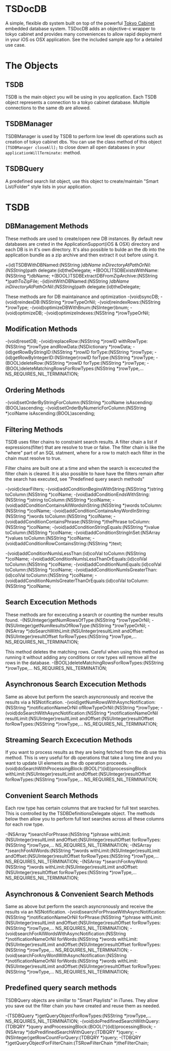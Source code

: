 TSDocDB
========
A simple, flexible db system built on top of the powerful [Tokyo Cabinet](http://fallabs.com/tokyocabinet/) embedded database system. TSDocDB adds an objective-c wrapper to tokyo cabinet and provides many conveniences to allow rapid deployment in your iOS os OSX application. See the included sample app for a detailed use case.

The Objects
===========

TSDB
----
TSDB is the main object you will be using in you application. Each TSDB object represents a connection to a tokyo cabinet database. Multiple connections to the same db are allowed.

TSDBManager
-----------
TSDBManager is used by TSDB to perform low level db operations such as creation of tokyo cabinet dbs. You can use the class method of this object `[TSDBManager closeAll];` to close down all open databases in your `applicationWillTerminate:` method.

TSDBQuery
---------
A predefined search list object, use this object to create/maintain "Smart List/Folder" style lists in your application.


TSDB
====

DBManagement Methods
--------------------
These methods are used to create/open new DB instances. By default new databases are creted in the ApplicationSupport(iOS & OSX) directory and each DB is in it's own directory. It's also possible to bulde an the db into the application bundle as a zip archive and then extract it out before using it.

+(id)TSDBWithDBNamed:(NSString *)dbName inDirectoryAtPathOrNil:(NSString*)path delegate:(id<TSDBDefinitionsDelegate>)theDelegate;
+(BOOL)TSDBExistsWithName:(NSString *)dbName;
+(BOOL)TSDBExtractDBFromZipArchive:(NSString *)pathToZipFile;
-(id)initWithDBNamed:(NSString *)dbName inDirectoryAtPathOrNil:(NSString*)path delegate:(id<TSDBDefinitionsDelegate>)theDelegate;

These methods are for DB maintainance and optimization
-(void)syncDB;
-(void)reindexDB:(NSString *)rowTypeOrNil;
-(void)reindexRows:(NSString *)rowType;
-(void)optimizeDBWithBnum:(NSInteger)bnum;
-(void)optimizeDB;
-(void)optimizeIndexes:(NSString *)rowTypeOrNil;

Modification Methods
--------------------

-(void)resetDB;
-(void)replaceRow:(NSString *)rowID withRowType:(NSString *)rowType andRowData:(NSDictionary *)rowData;
-(id)getRowByStringID:(NSString *)rowID forType:(NSString *)rowType;
-(id)getRowByIntegerID:(NSInteger)rowID forType:(NSString *)rowType;
-(BOOL)deleteRow:(NSString *)rowID forType:(NSString *)rowType;
-(BOOL)deleteMatchingRowsForRowTypes:(NSString *)rowType,...  NS_REQUIRES_NIL_TERMINATION;

Ordering Methods
----------------

-(void)setOrderByStringForColumn:(NSString *)colName isAscending:(BOOL)ascending;
-(void)setOrderByNumericForColumn:(NSString *)colName isAscending:(BOOL)ascending;

Filtering Methods
-----------------
TSDB uses filter chains to constraint search results. A filter chain a list if expressions(filter) that are resolve to true or false. The filter chain is like the "where" part of an SQL statment, where for a row to match each filter in the chain must resolve to true.

Filter chains are built one at a time and when the search is excecuted the filter chain is cleared. It is also possible to have have the filters remain after the search has executed, see "Predefined query search methods"

-(void)clearFilters;
-(void)addConditionBeginsWithString:(NSString *)string toColumn:(NSString *)colName;
-(void)addConditionEndsWithString:(NSString *)string toColumn:(NSString *)colName;
-(void)addConditionContainsAllWordsInString:(NSString *)words toColumn:(NSString *)colName;
-(void)addConditionContainsAnyWordInString:(NSString *)words toColumn:(NSString *)colName;
-(void)addConditionContainsPhrase:(NSString *)thePhrase toColumn:(NSString *)colName;
-(void)addConditionStringEquals:(NSString *)value toColumn:(NSString *)colName;
-(void)addConditionStringInSet:(NSArray *)values toColumn:(NSString *)colName;
-(void)addConditionRowContainsString:(NSString *)text;

-(void)addConditionNumIsLessThan:(id)colVal toColumn:(NSString *)colName;
-(void)addConditionNumIsLessThanOrEquals:(id)colVal toColumn:(NSString *)colName;
-(void)addConditionNumEquals:(id)colVal toColumn:(NSString *)colName;
-(void)addConditionNumIsGreaterThan:(id)colVal toColumn:(NSString *)colName;
-(void)addConditionNumIsGreaterThanOrEquals:(id)colVal toColumn:(NSString *)colName;

Search Excecution Methods
--------------
These methods are for excecuting a search or counting the number results found.
-(NSUInteger)getNumRowsOfType:(NSString *)rowTypeOrNil;
-(NSUInteger)getNumResultsOfRowType:(NSString *)rowTypeOrNil;
-(NSArray *)doSearchWithLimit:(NSUInteger)resultLimit andOffset:(NSUInteger)resultOffset forRowTypes:(NSString *)rowType,...  NS_REQUIRES_NIL_TERMINATION;

This method deletes the matching rows. Careful when using this method as running it without adding any conditions or row types will remove all the rows in the database.
-(BOOL)deleteMatchingRowsForRowTypes:(NSString *)rowType,...  NS_REQUIRES_NIL_TERMINATION;

Asynchronous Search Excecution Methods
---------------------------
Same as above but perform the search asyncronously and receive the results via a NSNotification.
-(void)getNumRowsWithAsyncNotification:(NSString *)notificationNameOrNil ofRowTypeOrNil:(NSString *)rowType;
-(void)doSearchWithAsyncNotification:(NSString *)notificationNameOrNil resultLimit:(NSUInteger)resultLimit andOffset:(NSUInteger)resultOffset forRowTypes:(NSString *)rowType,...  NS_REQUIRES_NIL_TERMINATION;

Streaming Search Excecution Methods
--------------------
If you want to process results as they are being fetched from the db use this method. This is very useful for db operations that take a long time and you want to update UI elements as the db operation proceeds.
-(void)doSearchWithProcessingBlock:(BOOL(^)(id))processingBlock withLimit:(NSUInteger)resultLimit andOffset:(NSUInteger)resultOffset forRowTypes:(NSString *)rowType,...  NS_REQUIRES_NIL_TERMINATION;

Convenient Search Methods
-------------------------
Each row type has certain columns that are tracked for full text searches. This is controlled by the TSDBDefinitionsDelegate object. The methods below then allow you to perform full text searches across all these columns for each row type.

-(NSArray *)searchForPhrase:(NSString *)phrase withLimit:(NSUInteger)resultLimit andOffset:(NSUInteger)resultOffset forRowTypes:(NSString *)rowType,... NS_REQUIRES_NIL_TERMINATION;
-(NSArray *)searchForAllWords:(NSString *)words withLimit:(NSUInteger)resultLimit andOffset:(NSUInteger)resultOffset forRowTypes:(NSString *)rowType,... NS_REQUIRES_NIL_TERMINATION;
-(NSArray *)searchForAnyWord:(NSString *)words withLimit:(NSUInteger)resultLimit andOffset:(NSUInteger)resultOffset forRowTypes:(NSString *)rowType,... NS_REQUIRES_NIL_TERMINATION;


Asynchronous & Convenient Search Methods
----------------------------------------
Same as above but perform the search asyncronously and receive the results via an NSNotification.
-(void)searchForPhraseWithAsyncNotification:(NSString *)notificationNameOrNil forPhrase:(NSString *)phrase withLimit:(NSUInteger)resultLimit andOffset:(NSUInteger)resultOffset forRowTypes:(NSString *)rowType,... NS_REQUIRES_NIL_TERMINATION;
-(void)searchForAllWordsWithAsyncNotification:(NSString *)notificationNameOrNil forWords:(NSString *)words withLimit:(NSUInteger)resultLimit andOffset:(NSUInteger)resultOffset forRowTypes:(NSString *)rowType,... NS_REQUIRES_NIL_TERMINATION;
-(void)searchForAnyWordWithAsyncNotification:(NSString *)notificationNameOrNil forWords:(NSString *)words withLimit:(NSUInteger)resultLimit andOffset:(NSUInteger)resultOffset forRowTypes:(NSString *)rowType,... NS_REQUIRES_NIL_TERMINATION;

Predefined query search methods
-------------------------------
TSDBQuery objects are simillar to "Smart Playlists" in iTunes. They allow you save out the filter chain you have created and reuse them as needed.

-(TSDBQuery *)getQueryObjectForRowTypes:(NSString *)rowType,... NS_REQUIRES_NIL_TERMINATION;
-(void)doPredifinedSearchWithQuery:(TDBQRY *)query andProcessingBlock:(BOOL(^)(id))processingBlock;
-(NSArray *)doPredifinedSearchWithQuery:(TDBQRY *)query;
-(NSInteger)getRowCountForQuery:(TDBQRY *)query;
-(TDBQRY *)getQueryObjectForFilterChain:(TSRowFilterChain *)theFilterChain;

